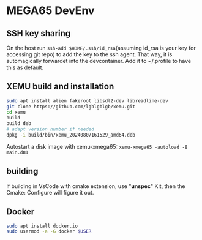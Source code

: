 # MEGA65 DevEnv

## SSH key sharing

On the host run `ssh-add $HOME/.ssh/id_rsa`(assuming id_rsa is your key for accessing git repo) to add the key to the ssh agent. That way, it is automagically forwardet into the devcontainer.
Add it to ~/.profile to have this as default.

## XEMU build and installation

```bash
sudo apt install alien fakeroot libsdl2-dev libreadline-dev
git clone https://github.com/lgblgblgb/xemu.git
cd xemu
build
build deb
# adapt version number if needed
dpkg -i build/bin/xemu_20240807161529_amd64.deb 
```


Autostart a disk image with xemu-xmega65:
`xemu-xmega65 -autoload -8 main.d81`

## building

If building in VsCode with cmake extension, use "__unspec__" Kit, then the Cmake: Configure will figure it out.

## Docker

```bash
sudo apt install docker.io
sudo usermod -a -G docker $USER

```